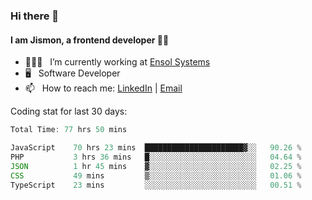 ### Hi there 👋

#### I am Jismon, a frontend developer 👦🏻

- 🧑🏻‍💻   &nbsp; I’m currently working at <a href='https://www.ensolsystems.com/' target="_blank">Ensol Systems</a>
- 🖥   &nbsp; Software Developer
- 📫   &nbsp; How to reach me: <a href='https://www.linkedin.com/in/jismonthomas/'>LinkedIn</a> | <a href='mailto:hellojismonthomas@gmail.com'>Email</a>

Coding stat for last 30 days:
<!--START_SECTION:waka-->

```javascript
Total Time: 77 hrs 50 mins

JavaScript    70 hrs 23 mins  ██████████████████████▓░░   90.26 %
PHP           3 hrs 36 mins   █░░░░░░░░░░░░░░░░░░░░░░░░   04.64 %
JSON          1 hr 45 mins    ▓░░░░░░░░░░░░░░░░░░░░░░░░   02.25 %
CSS           49 mins         ▒░░░░░░░░░░░░░░░░░░░░░░░░   01.06 %
TypeScript    23 mins         ░░░░░░░░░░░░░░░░░░░░░░░░░   00.51 %
```

<!--END_SECTION:waka-->

<!--
**jismonthomas/jismonthomas** is a ✨ _special_ ✨ repository because its `README.md` (this file) appears on your GitHub profile.

Here are some ideas to get you started:

- 🔭 I’m currently working on ...
- 🌱 I’m currently learning ...
- 👯 I’m looking to collaborate on ...
- 🤔 I’m looking for help with ...
- 💬 Ask me about ...
- 📫 How to reach me: ...
- 😄 Pronouns: ...
- ⚡ Fun fact: ...
-->
